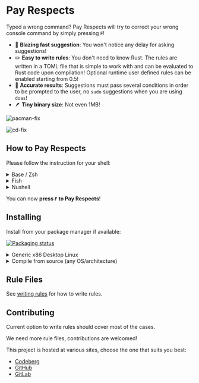 # Pay Respects

Typed a wrong command? Pay Respects will try to correct your wrong console command by simply pressing `F`!

- 🚀 **Blazing fast suggestion**: You won't notice any delay for asking suggestions!
- ✏️ **Easy to write rules**: You don't need to know Rust. The rules are written in a TOML file that is simple to work with and can be evaluated to Rust code upon compilation! Optional runtime user defined rules can be enabled starting from 0.5!
- 🎯 **Accurate results**: Suggestions must pass several conditions in order to be prompted to the user, no `sudo` suggestions when you are using `doas`!
- 🪶 **Tiny binary size**: Not even 1MB!

![pacman-fix](img/pacman-fix.png)

![cd-fix](img/cd-fix.png)

## How to Pay Respects

Please follow the instruction for your shell:

<details>
	<summary>Base / Zsh</summary>

> Manual aliasing:
> ``` shell
> alias f="$(pay-respects bash)"
> alias f="$(pay-respects zsh)"
> ```

> Auto aliasing (optional custom alias can be added after `--alias argument`):
> ``` shell
> eval "$(pay-respects bash --alias)"
> eval "$(pay-respects zsh --alias)"
> ```

</details>

<details>
	<summary>Fish</summary>

> Manual aliasing:
> ``` shell
> alias f="$(pay-respects fish)"
> ```

> Auto aliasing (optional custom alias can be added after `--alias argument`):
> ``` shell
> pay-respects fish --alias | source
> ```

</details>

<details>
	<summary>Nushell</summary>

> Add the output of the following file to your configuration file:
> ```
> pay-respects nushell [--alias <alias>]
> ```

> Or save it as a file:
> ```
> pay-respects nushell [--alias <alias>] | save -f ~/.pay-respects.nu
> ```
> and source from your config file:
> ```
> source ~/.pay-respects.nu
> ```

</details>

You can now **press `F` to Pay Respects**!

## Installing

Install from your package manager if available:

[![Packaging status](https://repology.org/badge/vertical-allrepos/pay-respects.svg)](https://repology.org/project/pay-respects/versions)

<details>
	<summary>Generic x86 Desktop Linux</summary>

> 1. Get the latest binary from [releases](https://github.com/iffse/pay-respects/releases).
> ```shell
> curl -sL -o pay-respects.zip \
> $(curl -s https://api.github.com/repos/iffse/pay-respects/releases/latest \
> | sed 's/[()",{}]/ /g; s/ /\n/g' \
> | grep "https.*pay-respects-ubuntu-latest.zip")
> ```
> 
> 2. Extract zip, e.g. one of the following:
> ```shell
> 7z -x pay-respects.zip
> unzip pay-respects.zip
> ```
> 
> 3. System-wide installation:
> ```shell
> sudo chmod a+x pay-respects
> sudo mv pay-respects /usr/local/bin/pay-respects
> ```
> 
> 4. Delete the downloaded package:
> ```shell
> rm pay-respects.zip
> ```

</details>

<details>
	<summary>Compile from source (any OS/architecture)</summary>

> This installation requires you to have Cargo (the Rust package manager) installed.
> 
> Install from [crates.io](https://crates.io/), `runtime-rules` is optional:
> ```shell
> cargo install pay-respects --features=runtime-rules
> ```
> 
> Clone from git and install, suitable for adding custom compile-time rules:
> ```
> git clone --depth 1 https://github.com/iffse/pay-respects
> cd pay-respects
> cargo install --path .
> ```

</details>

## Rule Files

See [writing rules](./rules.md) for how to write rules.

## Contributing

Current option to write rules should cover most of the cases.

We need more rule files, contributions are welcomed!

This project is hosted at various sites, choose the one that suits you best:

- [Codeberg](https://codeberg.org/iff/pay-respects)
- [GitHub](https://github.com/iffse/pay-respects)
- [GitLab](https://gitlab.com/iffse/pay-respects)

